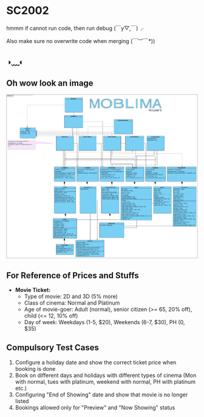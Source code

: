 # SC2002

hmmm if cannot run code, then run debug (￣y▽,￣)╭

Also make sure no overwrite code when merging \(￣︶￣*\))

## ◑﹏◐

## Oh wow look an image

![wow much square](./assets/MOBLIMA.jpg)

## For Reference of Prices and Stuffs

- **Movie Ticket:**
  - Type of movie: 2D and 3D (5% more)
  - Class of cinema: Normal and Platinum
  - Age of movie-goer: Adult (normal), senior citizen (>= 65, 20% off), child (<= 12, 10% off)
  - Day of week: Weekdays (1-5, $20), Weekends (6-7, $30), PH (0, $35)

## Compulsory Test Cases

1. Configure a holiday date and show the correct ticket price when booking is done
2. Book on different days and holidays with different types of cinema (Mon with normal, tues with platinum, weekend with normal, PH with platinum etc.)
3. Configuring "End of Showing" date and show that movie is no longer listed
4. Bookings allowed only for "Preview" and "Now Showing" status
